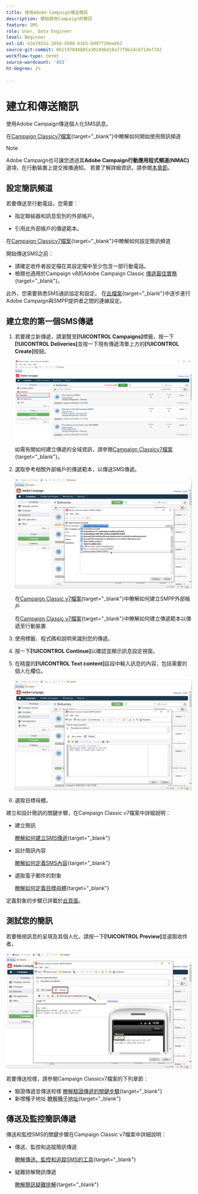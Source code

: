 ```yaml
---
title: 使用Adobe Campaign傳送簡訊
description: 開始使用Campaign的簡訊
feature: SMS
role: User, Data Engineer
level: Beginner
exl-id: e2e2922a-2058-4588-b1b5-6997f29ee663
source-git-commit: 061197048885a30249bd18af7f8b24cb71def742
workflow-type: tm+mt
source-wordcount: '453'
ht-degree: 2%

---
```


# 建立和傳送簡訊

使用Adobe Campaign傳送個人化SMS訊息。

在[Campaign Classicv7檔案](https://experienceleague.adobe.com/docs/campaign-classic/using/sending-messages/sending-messages-on-mobiles/sms-channel.html){target="_blank"}中瞭解如何開始使用簡訊頻道

>[!NOTE]
>
>Adobe Campaign也可讓您透過其&#x200B;**Adobe Campaign行動應用程式頻道(NMAC)**&#x200B;選項，在行動裝置上提交推播通知。 若要了解詳細資訊，請參閱[本章節](push.md)。

## 設定簡訊頻道

若要傳送至行動電話，您需要：

* 指定聯結器和訊息型別的外部帳戶。

* 引用此外部帳戶的傳遞範本。

在[Campaign Classicv7檔案](https://experienceleague.adobe.com/docs/campaign-classic/using/sending-messages/sending-messages-on-mobiles/sms-set-up.html#sending-messages){target="_blank"}中瞭解如何設定簡訊頻道

開始傳送SMS之前：

* 請確定收件者設定檔在其設定檔中至少包含一部行動電話。
* 檢閱也適用於Campaign v8的Adobe Campaign Classic [傳遞最佳實務](https://experienceleague.adobe.com/docs/campaign-classic/using/sending-messages/key-steps-when-creating-a-delivery/delivery-bestpractices/delivery-best-practices.html?lang=zh-Hant#sending-messages){target="_blank"}。

此外，您需要熟悉SMS通訊協定和設定。 在[此檔案](https://experienceleague.adobe.com/docs/campaign-classic/using/sending-messages/sending-messages-on-mobiles/sms-protocol.html#sending-messages){target="_blank"}中逐步進行Adobe Campaign與SMPP提供者之間的連線設定。

## 建立您的第一個SMS傳遞

1. 若要建立新傳遞，請瀏覽至&#x200B;**[!UICONTROL Campaigns]**&#x200B;標籤，按一下&#x200B;**[!UICONTROL Deliveries]**&#x200B;並按一下現有傳遞清單上方的&#x200B;**[!UICONTROL Create]**&#x200B;按鈕。

   ![](assets/delivery_step_1.png)

   如需有關如何建立傳遞的全域資訊，請參閱[Campaign Classicv7檔案](https://experienceleague.adobe.com/docs/campaign-classic/using/sending-messages/key-steps-when-creating-a-delivery/steps-about-delivery-creation-steps.html#sending-messages){target="_blank"}。

1. 選取參考相關外部帳戶的傳遞範本，以傳送SMS傳遞。

   ![](assets/sms-template-list.png)

   在[Campaign Classic v7檔案](https://experienceleague.adobe.com/docs/campaign-classic/using/sending-messages/sending-messages-on-mobiles/sms-set-up.html#creating-an-smpp-external-account){target="_blank"}中瞭解如何建立SMPP外部帳戶

   在[Campaign Classic v7檔案](https://experienceleague.adobe.com/docs/campaign-classic/using/sending-messages/sending-messages-on-mobiles/sms-set-up.html#changing-the-delivery-template){target="_blank"}中瞭解如何建立傳遞範本以傳遞至行動裝置

1. 使用標籤、程式碼和說明來識別您的傳遞。

1. 按一下&#x200B;**[!UICONTROL Continue]**&#x200B;以確認並顯示訊息設定視窗。

1. 在精靈的&#x200B;**[!UICONTROL Text content]**&#x200B;區段中輸入訊息的內容，包括需要的個人化欄位。

   ![](assets/sms-content.png)

1. 選取目標母體。

建立和設計簡訊的關鍵步驟，在Campaign Classic v7檔案中詳細說明：

* 建立簡訊

  [瞭解如何建立SMS傳遞](https://experienceleague.adobe.com/docs/campaign-classic/using/sending-messages/sending-messages-on-mobiles/sms-create.html#sending-messages){target="_blank"}

* 設計簡訊內容

  [瞭解如何定義SMS內容](https://experienceleague.adobe.com/docs/campaign-classic/using/sending-messages/sending-messages-on-mobiles/sms-create.html#defining-the-sms-content){target="_blank"}

* 選取電子郵件的對象

  [瞭解如何定義目標母體](https://experienceleague.adobe.com/docs/campaign-classic/using/sending-messages/key-steps-when-creating-a-delivery/steps-defining-the-target-population.html){target="_blank"}

定義對象的步驟已詳載於[此頁面](../start/audiences.md)。

## 測試您的簡訊

若要檢視訊息的呈現及其個人化，請按一下&#x200B;**[!UICONTROL Preview]**&#x200B;並選取收件者。

![](assets/sms-preview.png)

若要傳送校樣，請參閱Campaign Classicv7檔案的下列章節：

* 驗證傳遞並傳送校樣
  [瞭解驗證傳遞的關鍵步驟](https://experienceleague.adobe.com/docs/campaign-classic/using/sending-messages/key-steps-when-creating-a-delivery/steps-validating-the-delivery.html?lang=zh-Hant){target="_blank"}
* 新增種子地址
  [瞭解種子地址](https://experienceleague.adobe.com/docs/campaign-classic/using/sending-messages/using-seed-addresses/about-seed-addresses.html){target="_blank"}

## 傳送及監控簡訊傳遞

傳送和監控SMS的關鍵步驟在Campaign Classic v7檔案中詳細說明：

* 傳送、監控和追蹤簡訊傳遞

  [瞭解傳送、監控和追蹤SMS的工具](https://experienceleague.adobe.com/docs/campaign-classic/using/sending-messages/sending-messages-on-mobiles/sms-send.html#sending-messages){target="_blank"}

* 疑難排解簡訊傳遞

  [瞭解簡訊疑難排解](https://experienceleague.adobe.com/docs/campaign-classic/using/sending-messages/sending-messages-on-mobiles/troubleshooting-sms.html#sending-messages){target="_blank"}
